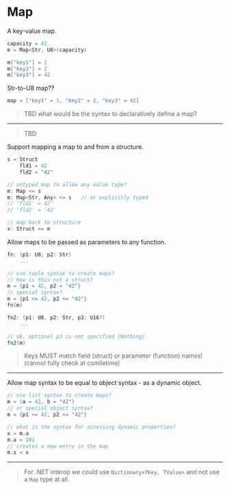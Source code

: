 # Map

A key-value map.

```C#
capacity = 42
m = Map<Str, U8>(capacity)

m["key1"] = 1
m["key2"] = 2
m["key3"] = 42
```

Str-to-U8 map??

```C#
map = ["key1" = 1, "key2" = 2, "key3" = 42]
```

> TBD what would be the syntax to declaratively define a map?

---

> TBD

Support mapping a map to and from a structure.

```csharp
s = Struct
    fld1 = 42
    fld2 = "42"

// untyped map to allow any value type?
m: Map <= s
m: Map<Str, Any> <= s   // or explicitly typed
// 'fld1' = 42
// 'fld2' = '42'

// map back to structure
x: Struct <= m
```

Allow maps to be passed as parameters to any function.

```csharp
fn: (p1: U8, p2: Str)
    ...

// use tuple syntax to create maps?
// How is this not a struct?
m = {p1 = 42, p2 = "42"}
// special syntax?
m = {p1 <= 42, p2 <= "42"}
fn(m)

fn2: (p1: U8, p2: Str, p3: U16?)
    ...

// ok, optional p3 is not specified (Nothing)
fn2(m)
```

> Keys MUST match field (struct) or parameter (function) names! (cannot fully check at comiletime)

---

Allow map syntax to be equal to object syntax - as a dynamic object.

```csharp
// use list syntax to create maps?
m = (a = 42, b = "42")
// or special object syntax?
m = {p1 <= 42, p2 <= "42"}

// what is the syntax for accessing dynamic properties?
x = m.a
m.a = 101
// creates a new entry in the map
m.x = x
```

---

> For .NET interop we could use `Dictionary<TKey, TValue>` and not use a `Map` type at all.
